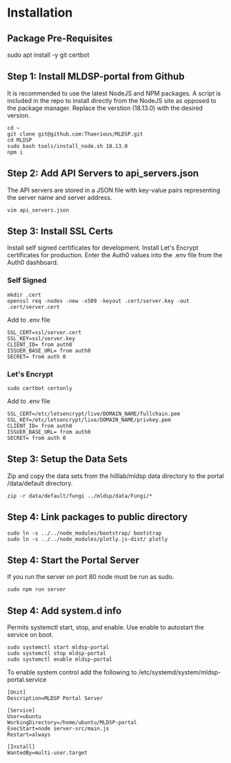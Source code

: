 # Installation

## Package Pre-Requisites

sudo apt install -y git certbot

## Step 1: Install MLDSP-portal from Github
It is recommended to use the latest NodeJS and NPM packages.  A script is included in the
repo to install directly from the NodeJS site as opposed to the package manager.  Replace
the verstion (18.13.0) with the desired version.

    cd ~
    git clone git@github.com:Thaerious/MLDSP.git
    cd MLDSP
    sudo bash tools/install_node.sh 18.13.0
    npm i

## Step 2: Add API Servers to api_servers.json
The API servers are stored in a JSON file with key-value pairs representing the 
server name and server address.

    vim api_servers.json

## Step 3: Install SSL Certs
Install self signed certificates for development.
Install Let's Encrypt certificates for production.
Enter the Auth0 values into the .env file from the Auth0 dashboard.

### Self Signed

    mkdir .cert
    openssl req -nodes -new -x509 -keyout .cert/server.key -out .cert/server.cert

Add to .env file

    SSL_CERT=ssl/server.cert
    SSL_KEY=ssl/server.key
    CLIENT_ID= from auth0
    ISSUER_BASE_URL= from auth0
    SECRET= from auth 0    

### Let's Encrypt

    sudo certbot certonly

Add to .env file

    SSL_CERT=/etc/letsencrypt/live/DOMAIN_NAME/fullchain.pem
    SSL_KEY=/etc/letsencrypt/live/DOMAIN_NAME/privkey.pem
    CLIENT_ID= from auth0
    ISSUER_BASE_URL= from auth0
    SECRET= from auth 0

## Step 3: Setup the Data Sets
Zip and copy the data sets from the hilllab/mldsp data directory to the portal 
/data/default directory.

    zip -r data/default/fungi ../mldsp/data/Fungi/*

## Step 4: Link packages to public directory

    sudo ln -s ../../node_modules/bootstrap/ bootstrap
    sudo ln -s ../../node_modules/plotly.js-dist/ plotly

## Step 4: Start the Portal Server    
If you run the server on port 80 node must be run as sudo.

    sudo npm run server

## Step 4: Add system.d info
Permits systemctl start, stop, and enable.  Use enable to autostart the service
on boot.

    sudo systemctl start mldsp-portal
    sudo systemctl stop mldsp-portal
    sudo systemctl enable mldsp-portal

To enable system control add the following to /etc/systemd/system/mldsp-portal.service

    [Unit]
    Description=MLDSP Portal Server

    [Service]
    User=ubuntu
    WorkingDirectory=/home/ubuntu/MLDSP-portal
    ExecStart=node server-src/main.js
    Restart=always

    [Install]
    WantedBy=multi-user.target
